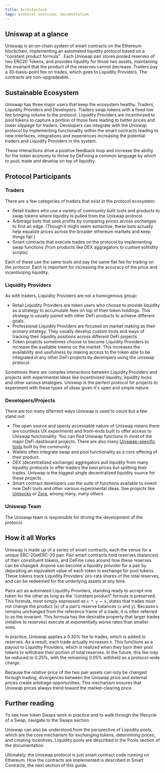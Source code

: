 ```yaml
---
title: Architecture
tags: protocol-overview, documentation
---
```


## Uniswap at a glance

Uniswap is an on-chain system of smart contracts on the Ethereum blockchain, implementing an automated liquidity protocol based on a <Link to="/docs/v2/core-concepts/math"> “constant product formula” </Link>. Each Uniswap pair stores pooled reserves of two ERC20 Tokens, and provides liquidity for those two assets, maintaining the invariant that the product of the reserves cannot decrease. Traders pay a <Link to="/docs/v2/core-concepts/fees"> 30-basis-point fee </Link> on trades, which goes to Liquidity Providers. The contracts are non-upgradeable.

## Sustainable Ecosystem

Uniswap has three major users that keep the ecosystem healthy. Traders, Liquidity Providers and Developers. Traders swap tokens with a fixed <Link to="/docs/v2/core-concepts/fees"> low fee </Link> bringing volume to the protocol. Liquidity Providers are incentivized to pool tokens to capture a portion of those fees leading to better prices and lower slippage for traders. Developers can integrate with the Uniswap protocol by implementing functionality within the smart contracts leading to new interfaces, integrations and experiences increasing the potential traders and Liquidity Providers in the system.

These interactions drive a positive feedback loop and increase the ability for the token economy to thrive by DeFining a common language by which to pool, trade and develop on top of liquidity.

## Protocol Participants

### Traders

There are a few categories of traders that exist in the protocol ecosystem:

- Retail traders who use a variety of community built tools and products to swap tokens where liquidity is pulled from the Uniswap protocol.
- Arbitrage bots that seek profits by comparing prices across exchanges to find an edge. (Though it might seem extractive, these bots actually help equalize prices across the broader ethereum markets and keep things fair.)
- Smart contracts that execute trades on the protocol by implementing swap functions (from products like DEX aggragators to custom solitidity scripts)

Each of these use the same tools and pay the same flat fee for trading on the protocol. Each is important for increasing the accuracy of the price and incentivizing liquidity.

### Liquidity Providers

As with traders, Liquidity Providers are not a homogenous group:

- Retail Liquidity Providers are token users who choose to provide liquidity as a strategy to accumulate fees on top of their token holdings. This strategy is usually paired with other DeFi products to achieve different goals.
- Professional Liquidity Providers are focused on market making as their primary strategy. They usually develop custom tools and ways of tracking their liquidity positions across different DeFi projects
- Token projects sometimes choose to become Liquidity Providers to increase the available tokens on the market. This increases the availability and usefulness by making access to the token able to be integrated in any other DeFi projects by developers using the uniswap protocol.

Sometimes there are complex interactions between Liquidity Providers and projects with experimental ideas like incentivized liquidity, liquidity locks and other various strategies. Uniswap is the perfect protocol for projects to experiment with these types of ideas given it's open and simple nature.

### Developers/Projects

There are too many diferrent ways Uniswap is used to count but a few stand out:

- The open source and openly accessable nature of Uniswap means there are countless UX experiments and front-ends built to offer access to Uniswap functionality. You can find Uniswap functions in most of the major DeFi dashboard projects. There are also many [Uniswap-specific tools](https://github.com/Uniswap/universe) built by the community.
- Wallets often integrate swap and pool functionality as a core offering of their product.
- DEX (decentralized exchange) aggregators pull liquidity from many liquidity protocols to offer traders the best prices but splitting their trades. Uniswap is the biggest single decentralized liquidity source for these projects.
- Smart contract developers use the suite of functions available to invent new DeFi tools and other various experimental ideas. See projects like [Unisocks](https://unisocks.exchange/) or [Zora](https://ourzora.com/), among many, many others.

### Uniswap Team

The Uniswap team is responsible for driving the development of the protocol.

## How it all Works

Uniswap is made up of a series of smart contracts, each the venue for a unique ERC-20⇄ERC-20 pair. Pair smart contracts hold reserves (balances) of their constituent tokens, and DeFine rules around how these reserves can be changed. Anyone can become a liquidity provider for a pair by depositing an equivalent value of each token in exchange for pool tokens. These tokens track Liquidity Providers’ pro-rata shares of the total reserves, and can be redeemed for the underlying assets at any time.

Pairs act as automated Liquidity Providers, standing ready to accept one token for the other as long as the “constant product” formula is preserved. This formula, most simply expressed as `x * y = k`, states that trades must not change the product (`k`) of a pair’s reserve balances (`x` and `y`). Because `k` remains unchanged from the reference frame of a trade, it is often referred to as the invariant. This formula has the desirable property that larger trades (relative to reserves) execute at exponentially worse rates than smaller ones.

In practice, Uniswap applies a 0.30% fee to trades, which is added to reserves. As a result, each trade actually increases `k`. This functions as a payout to Liquidity Providers, which is realized when they burn their pool tokens to withdraw their portion of total reserves. In the future, this fee may be reduced to 0.25%, with the remaining 0.05% withheld as a protocol-wide charge.

Because the relative price of the two pair assets can only be changed through trading, divergences between the Uniswap price and external prices create arbitrage opportunities. This mechanism ensures that Uniswap prices always trend toward the market-clearing price.

## Further reading

To see how token Swaps work in practice and to walk through the lifecycle of a Swap, navigate to the <Link to="/docs/v2/swaps/overview">Swaps</Link> section.

Uniswap can also be understood from the perspective of Liquidity pools, which are the core mechanism for exchanging tokens, determining prices, and creating incentives. Liquidity pools are described in the <Link to="/docs/v2/pools/overview">Pools</Link> section of the documentation.

Ultimately, the Uniswap protocol is just smart contract code running on Ethereum. How the contracts are implemented is described in <Link to="/docs/v2/protocol-overview/smart-contracts/">Smart Contracts</Link>, the next section of this guide.
